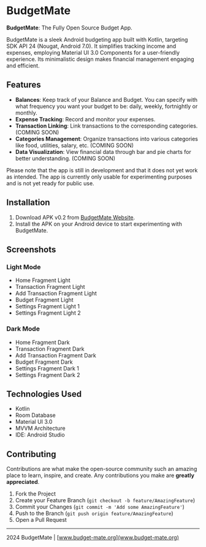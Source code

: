 # BudgetMate

**BudgetMate**: The Fully Open Source Budget App.

BudgetMate is a sleek Android budgeting app built with Kotlin, targeting SDK API 24 (Nougat, Android 7.0). It simplifies tracking income and expenses, employing Material UI 3.0 Components for a user-friendly experience. Its minimalistic design makes financial management engaging and efficient.

## Features

- **Balances**: Keep track of your Balance and Budget. You can specify with what frequency you want your budget to be: daily, weekly, fortnightly or monthly.
- **Expense Tracking**: Record and monitor your expenses.
- **Transaction Linking**: Link transactions to the corresponding categories. (COMING SOON)
- **Categories Management**: Organize transactions into various categories like food, utilities, salary, etc. (COMING SOON)
- **Data Visualization**: View financial data through bar and pie charts for better understanding. (COMING SOON)

Please note that the app is still in development and that it does not yet work as intended. The app is currently only usable for experimenting purposes and is not yet ready for public use.

## Installation

1. Download APK v0.2 from [BudgetMate Website](www.budget-mate.org).
2. Install the APK on your Android device to start experimenting with BudgetMate.

## Screenshots

### Light Mode
- Home Fragment Light
- Transaction Fragment Light
- Add Transaction Fragment Light
- Budget Fragment Light
- Settings Fragment Light 1
- Settings Fragment Light 2

### Dark Mode
- Home Fragment Dark
- Transaction Fragment Dark
- Add Transaction Fragment Dark
- Budget Fragment Dark
- Settings Fragment Dark 1
- Settings Fragment Dark 2

## Technologies Used

- Kotlin
- Room Database
- Material UI 3.0
- MVVM Architecture
- IDE: Android Studio

## Contributing

Contributions are what make the open-source community such an amazing place to learn, inspire, and create. Any contributions you make are **greatly appreciated**.

1. Fork the Project
2. Create your Feature Branch (`git checkout -b feature/AmazingFeature`)
3. Commit your Changes (`git commit -m 'Add some AmazingFeature'`)
4. Push to the Branch (`git push origin feature/AmazingFeature`)
5. Open a Pull Request

---

2024 BudgetMate | [www.budget-mate.org](www.budget-mate.org)
